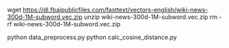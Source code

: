 



wget https://dl.fbaipublicfiles.com/fasttext/vectors-english/wiki-news-300d-1M-subword.vec.zip
unzip wiki-news-300d-1M-subword.vec.zip
rm -rf wiki-news-300d-1M-subword.vec.zip

python data_preprocess.py
python calc_cosine_distance.py
